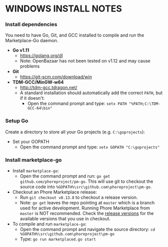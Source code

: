 WINDOWS INSTALL NOTES
====================

### Install dependencies

You need to have Go, Git, and GCC installed to compile and run the Marketplace-Go daemon.

- **Go v1.11**
    + https://golang.org/dl
    + Note: OpenBazaar has not been tested on v1.12 and may cause problems
- **Git**
    + https://git-scm.com/download/win
- **TDM-GCC/MinGW-w64**
    + http://tdm-gcc.tdragon.net/ 
    + A standard installation should automatically add the correct `PATH`, but if it doesn't:
        * Open the command prompt and type: `setx PATH "%PATH;C:\TDM-GCC-64\bin"`

### Setup Go

Create a directory to store all your Go projects (e.g. `C:\goprojects`):

- Set your GOPATH
    + Open the command prompt and type: `setx GOPATH "C:\goprojects"`

### Install marketplace-go

- Install `marketplace-go`:
    + Open the command prompt and run: `go get github.com/phoreproject/pm-go`. This will use git to checkout the source code into `%GOPATH%\src\github.com\phoreproject\pm-go`.
- Checkout an Phore Marketplace release:
    + Run `git checkout v0.13.8` to checkout a release version.
    + Note: `go get` leaves the repo pointing at `master` which is a branch used for active development. Running Phore Marketplace from `master` is NOT recommended. Check the [release versions](https://github.com/phoreproject/pm-go/releases) for the available versions that you use in checkout.
- To compile and run `marketplace-go`:
    + Open the command prompt and navigate the source directory: `cd %GOPATH%\src\github.com\phoreproject\pm-go` 
    + Type: `go run marketplaced.go start`
